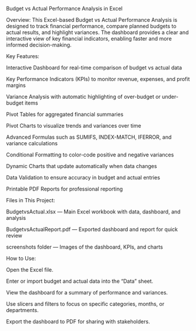 Budget vs Actual Performance Analysis in Excel

Overview:
This Excel-based Budget vs Actual Performance Analysis is designed to track financial performance, compare planned budgets to actual results, and highlight variances. The dashboard provides a clear and interactive view of key financial indicators, enabling faster and more informed decision-making.

Key Features:

Interactive Dashboard for real-time comparison of budget vs actual data

Key Performance Indicators (KPIs) to monitor revenue, expenses, and profit margins

Variance Analysis with automatic highlighting of over-budget or under-budget items

Pivot Tables for aggregated financial summaries

Pivot Charts to visualize trends and variances over time

Advanced Formulas such as SUMIFS, INDEX-MATCH, IFERROR, and variance calculations

Conditional Formatting to color-code positive and negative variances

Dynamic Charts that update automatically when data changes

Data Validation to ensure accuracy in budget and actual entries

Printable PDF Reports for professional reporting

Files in This Project:

BudgetvsActual.xlsx — Main Excel workbook with data, dashboard, and analysis

BudgetvsActualReport.pdf — Exported dashboard and report for quick review

screenshots folder — Images of the dashboard, KPIs, and charts

How to Use:

Open the Excel file.

Enter or import budget and actual data into the “Data” sheet.

View the dashboard for a summary of performance and variances.

Use slicers and filters to focus on specific categories, months, or departments.

Export the dashboard to PDF for sharing with stakeholders.
